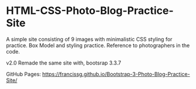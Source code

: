 # HTML-CSS-Photo-Blog-Practice-Site
A simple site consisting of 9 images with minimalistic CSS styling for practice. Box Model and styling practice. Reference to photographers in the code.

v2.0 Remade the same site with, bootsrap 3.3.7

GitHub Pages: https://francissg.github.io/Bootstrap-3-Photo-Blog-Practice-Site/

